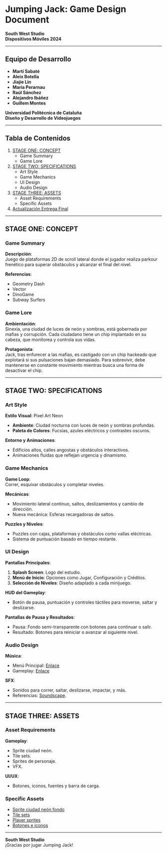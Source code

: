 # Jumping Jack: Game Design Document  

**South West Studio**  
**Dispositivos Móviles 2024**  

---

## Equipo de Desarrollo  
- **Martí Sabaté**  
- **Aleix Botella**  
- **Jiajie Lin**  
- **Maria Perarnau**  
- **Raúl Sánchez**  
- **Alejandro Ibáñez**  
- **Guillem Montes**  

**Universidad Politécnica de Cataluña**  
**Diseño y Desarrollo de Videojuegos**  

---

## Tabla de Contenidos  
1. [STAGE ONE: CONCEPT](#stage-one-concept)  
   - Game Summary  
   - Game Lore  
2. [STAGE TWO: SPECIFICATIONS](#stage-two-specifications)  
   - Art Style  
   - Game Mechanics  
   - UI Design  
   - Audio Design  
3. [STAGE THREE: ASSETS](#stage-three-assets)  
   - Asset Requirements  
   - Specific Assets  
4. [Actualización Entrega Final](#actualización-entrega-final)  

---

## STAGE ONE: CONCEPT  

### Game Summary  
**Descripción**:  
Juego de plataformas 2D de scroll lateral donde el jugador realiza parkour frenético para superar obstáculos y alcanzar el final del nivel.  

**Referencias**:  
- Geometry Dash  
- Vector  
- DinoGame  
- Subway Surfers  

### Game Lore  
**Ambientación**:  
Sinexia, una ciudad de luces de neón y sombras, está gobernada por mafias y corrupción. Cada ciudadano tiene un chip implantado en su cabeza, que monitorea y controla sus vidas.  

**Protagonista**:  
Jack, tras enfurecer a las mafias, es castigado con un chip hackeado que explotará si sus pulsaciones bajan demasiado. Para sobrevivir, debe mantenerse en constante movimiento mientras busca una forma de desactivar el chip.  

---

## STAGE TWO: SPECIFICATIONS  

### Art Style  
**Estilo Visual**: Pixel Art Neon  
- **Ambiente**: Ciudad nocturna con luces de neón y sombras profundas.  
- **Paleta de Colores**: Fucsias, azules eléctricos y contrastes oscuros.  

**Entorno y Animaciones**:  
- Edificios altos, calles angostas y obstáculos interactivos.  
- Animaciones fluidas que reflejan urgencia y dinamismo.  

### Game Mechanics  
**Game Loop**:  
Correr, esquivar obstáculos y completar niveles.  

**Mecánicas**:  
- Movimiento lateral continuo, saltos, deslizamientos y cambio de dirección.  
- Nueva mecánica: Esferas recargadoras de saltos.  

**Puzzles y Niveles**:  
- Puzzles con cajas, plataformas y obstáculos como vallas eléctricas.  
- Sistema de puntuación basado en tiempo restante.  

### UI Design  
**Pantallas Principales**:  
1. **Splash Screen**: Logo del estudio.  
2. **Menú de Inicio**: Opciones como Jugar, Configuración y Créditos.  
3. **Selección de Niveles**: Diseño adaptado a cada minijuego.  

**HUD del Gameplay**:  
- Botón de pausa, puntuación y controles táctiles para moverse, saltar y deslizarse.  

**Pantallas de Pausa y Resultados**:  
- Pausa: Fondo semi-transparente con botones para continuar o salir.  
- Resultado: Botones para reiniciar o avanzar al siguiente nivel.  

### Audio Design  
**Música**:  
- Menú Principal: [Enlace](https://www.youtube.com/watch?v=KW9NUqhqXyA)  
- Gameplay: [Enlace](https://www.youtube.com/watch?v=X6LQ6t9n8O0)  

**SFX**:  
- Sonidos para correr, saltar, deslizarse, impactar, y más.  
- Referencias: [Soundscape](https://www.youtube.com/watch?v=ypJWytALNko).  

---

## STAGE THREE: ASSETS  

### Asset Requirements  
**Gameplay**:  
- Sprite ciudad neón.  
- Tile sets.  
- Sprites de personaje.  
- VFX.  

**UI/UX**:  
- Botones, iconos, fuentes y barra de carga.  

### Specific Assets  
- [Sprite ciudad neón fondo](https://anokolisa.itch.io/sidescroller-shooter-central-city)  
- [Tile sets](https://snowhex.itch.io/dungeon-gathering)  
- [Player sprites](https://muchopixels.itch.io/character-animation-asset-pack)  
- [Botones e iconos](https://crusenho.itch.io/complete-ui-essential-pack)  

---
**South West Studio**  
¡Gracias por jugar Jumping Jack!  

